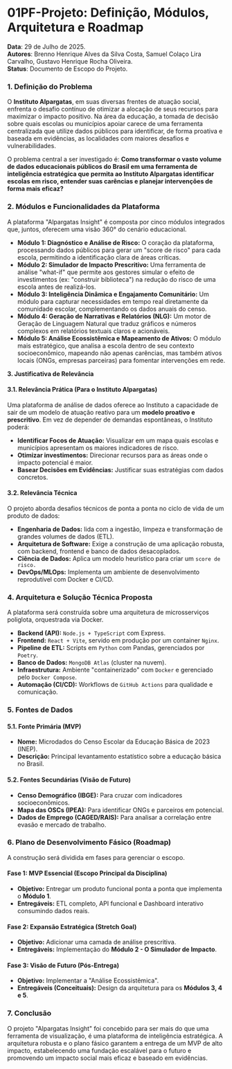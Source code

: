 # **01PF-Projeto: Definição, Módulos, Arquitetura e Roadmap**

**Data**: 29 de Julho de 2025\.  
**Autores**: Brenno Henrique Alves da Silva Costa, Samuel Colaço Lira Carvalho, Gustavo Henrique Rocha Oliveira.  
**Status**: Documento de Escopo do Projeto.

### **1\. Definição do Problema**

O **Instituto Alpargatas**, em suas diversas frentes de atuação social, enfrenta o desafio contínuo de otimizar a alocação de seus recursos para maximizar o impacto positivo. Na área da educação, a tomada de decisão sobre quais escolas ou municípios apoiar carece de uma ferramenta centralizada que utilize dados públicos para identificar, de forma proativa e baseada em evidências, as localidades com maiores desafios e vulnerabilidades.

O problema central a ser investigado é: **Como transformar o vasto volume de dados educacionais públicos do Brasil em uma ferramenta de inteligência estratégica que permita ao Instituto Alpargatas identificar escolas em risco, entender suas carências e planejar intervenções de forma mais eficaz?**

### **2\. Módulos e Funcionalidades da Plataforma**

A plataforma "Alpargatas Insight" é composta por cinco módulos integrados que, juntos, oferecem uma visão 360° do cenário educacional.

* **Módulo 1: Diagnóstico e Análise de Risco:** O coração da plataforma, processando dados públicos para gerar um "score de risco" para cada escola, permitindo a identificação clara de áreas críticas.  
* **Módulo 2: Simulador de Impacto Prescritivo:** Uma ferramenta de análise "what-if" que permite aos gestores simular o efeito de investimentos (ex: "construir biblioteca") na redução do risco de uma escola antes de realizá-los.  
* **Módulo 3: Inteligência Dinâmica e Engajamento Comunitário:** Um módulo para capturar necessidades em tempo real diretamente da comunidade escolar, complementando os dados anuais do censo.  
* **Módulo 4: Geração de Narrativas e Relatórios (NLG):** Um motor de Geração de Linguagem Natural que traduz gráficos e números complexos em relatórios textuais claros e acionáveis.  
* **Módulo 5: Análise Ecossistêmica e Mapeamento de Ativos:** O módulo mais estratégico, que analisa a escola dentro de seu contexto socioeconômico, mapeando não apenas carências, mas também ativos locais (ONGs, empresas parceiras) para fomentar intervenções em rede.

**3\. Justificativa de Relevância**

#### **3.1. Relevância Prática (Para o Instituto Alpargatas)**

Uma plataforma de análise de dados oferece ao Instituto a capacidade de sair de um modelo de atuação reativo para um **modelo proativo e prescritivo**. Em vez de depender de demandas espontâneas, o Instituto poderá:

* **Identificar Focos de Atuação:** Visualizar em um mapa quais escolas e municípios apresentam os maiores indicadores de risco.  
* **Otimizar investimentos:** Direcionar recursos para as áreas onde o impacto potencial é maior.  
* **Basear Decisões em Evidências:** Justificar suas estratégias com dados concretos.

#### **3.2. Relevância Técnica**

O projeto aborda desafios técnicos de ponta a ponta no ciclo de vida de um produto de dados:

* **Engenharia de Dados:** lida com a ingestão, limpeza e transformação de grandes volumes de dados (ETL).  
* **Arquitetura de Software:** Exige a construção de uma aplicação robusta, com backend, frontend e banco de dados desacoplados.  
* **Ciência de Dados:** Aplica um modelo heurístico para criar um `score de risco.`  
* **DevOps/MLOps:** Implementa um ambiente de desenvolvimento reprodutível com Docker e CI/CD.

### **4\. Arquitetura e Solução Técnica Proposta**

A plataforma será construída sobre uma arquitetura de microsserviços poliglota, orquestrada via Docker.

* **Backend (API):** `Node.js + TypeScript` com Express.  
* **Frontend:** `React + Vite`, servido em produção por um container `Nginx`.  
* **Pipeline de ETL:** Scripts em `Python` com Pandas, gerenciados por `Poetry`.  
* **Banco de Dados:** `MongoDB Atlas` (cluster na nuvem).  
* **Infraestrutura:** Ambiente "containerizado" com `Docker` e gerenciado pelo `Docker Compose`.  
* **Automação (CI/CD):** Workflows de `GitHub Actions` para qualidade e comunicação.

### **5\. Fontes de Dados**

#### **5.1. Fonte Primária (MVP)**

* **Nome:** Microdados do Censo Escolar da Educação Básica de 2023 (INEP).  
* **Descrição:** Principal levantamento estatístico sobre a educação básica no Brasil.

#### **5.2. Fontes Secundárias (Visão de Futuro)**

* **Censo Demográfico (IBGE):** Para cruzar com indicadores socioeconômicos.  
* **Mapa das OSCs (IPEA):** Para identificar ONGs e parceiros em potencial.  
* **Dados de Emprego (CAGED/RAIS):** Para analisar a correlação entre evasão e mercado de trabalho.

### **6\. Plano de Desenvolvimento Fásico (Roadmap)**

A construção será dividida em fases para gerenciar o escopo.

#### **Fase 1: MVP Essencial (Escopo Principal da Disciplina)**

* **Objetivo:** Entregar um produto funcional ponta a ponta que implementa o **Módulo 1**.  
* **Entregáveis:** ETL completo, API funcional e Dashboard interativo consumindo dados reais.

#### **Fase 2: Expansão Estratégica (Stretch Goal)**

* **Objetivo:** Adicionar uma camada de análise prescritiva.  
* **Entregáveis:** Implementação do **Módulo 2 \- O Simulador de Impacto**.

#### **Fase 3: Visão de Futuro (Pós-Entrega)**

* **Objetivo:** Implementar a "Análise Ecossistêmica".  
* **Entregáveis (Conceituais):** Design da arquitetura para os **Módulos 3, 4 e 5**.

### **7\. Conclusão**

O projeto "Alpargatas Insight" foi concebido para ser mais do que uma ferramenta de visualização, é uma plataforma de inteligência estratégica. A arquitetura robusta e o plano fásico garantem a entrega de um MVP de alto impacto, estabelecendo uma fundação escalável para o futuro e promovendo um impacto social mais eficaz e baseado em evidências.